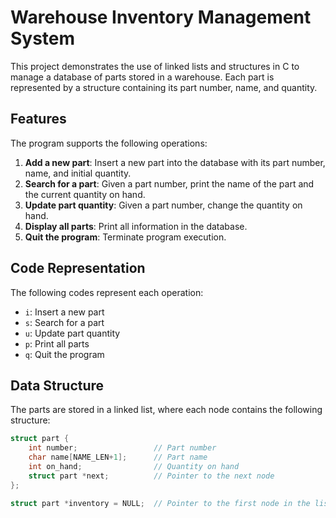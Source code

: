 # Warehouse Inventory Management System

This project demonstrates the use of linked lists and structures in C to manage a database of parts stored in a warehouse. Each part is represented by a structure containing its part number, name, and quantity.

## Features

The program supports the following operations:
1. **Add a new part**: Insert a new part into the database with its part number, name, and initial quantity.
2. **Search for a part**: Given a part number, print the name of the part and the current quantity on hand.
3. **Update part quantity**: Given a part number, change the quantity on hand.
4. **Display all parts**: Print all information in the database.
5. **Quit the program**: Terminate program execution.

## Code Representation

The following codes represent each operation:
- `i`: Insert a new part
- `s`: Search for a part
- `u`: Update part quantity
- `p`: Print all parts
- `q`: Quit the program

## Data Structure

The parts are stored in a linked list, where each node contains the following structure:

```c
struct part {
    int number;                 // Part number
    char name[NAME_LEN+1];      // Part name
    int on_hand;                // Quantity on hand
    struct part *next;          // Pointer to the next node
};

struct part *inventory = NULL;  // Pointer to the first node in the list

